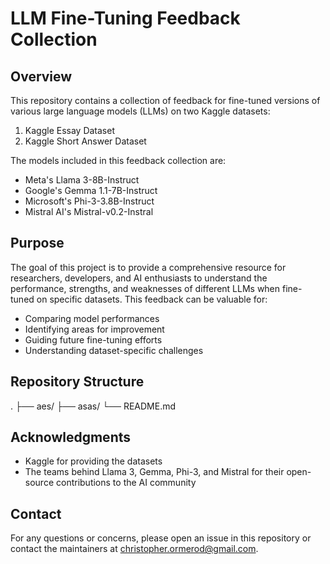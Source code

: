 # LLM Fine-Tuning Feedback Collection

## Overview

This repository contains a collection of feedback for fine-tuned versions of various large language models (LLMs) on two Kaggle datasets:

1. Kaggle Essay Dataset
2. Kaggle Short Answer Dataset

The models included in this feedback collection are:

- Meta's Llama 3-8B-Instruct
- Google's Gemma 1.1-7B-Instruct
- Microsoft's Phi-3-3.8B-Instruct
- Mistral AI's Mistral-v0.2-Instral

## Purpose

The goal of this project is to provide a comprehensive resource for researchers, developers, and AI enthusiasts to understand the performance, strengths, and weaknesses of different LLMs when fine-tuned on specific datasets. This feedback can be valuable for:

- Comparing model performances
- Identifying areas for improvement
- Guiding future fine-tuning efforts
- Understanding dataset-specific challenges

## Repository Structure

.
├── aes/
├── asas/
└── README.md

## Acknowledgments

- Kaggle for providing the datasets
- The teams behind Llama 3, Gemma, Phi-3, and Mistral for their open-source contributions to the AI community

## Contact

For any questions or concerns, please open an issue in this repository or contact the maintainers at [christopher.ormerod@gmail.com](mailto:christopher.ormerod@gmail.com).